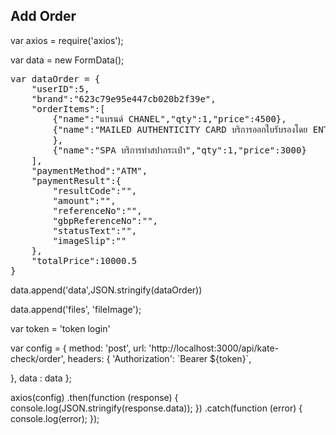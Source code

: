 <h2>Add Order</h2>
<p>var axios = require('axios');</p>
<p>var data = new FormData();</p> 
<p>
  <pre>var dataOrder = {
    "userID":5,
    "brand":"623c79e95e447cb020b2f39e",
    "orderItems":[
        {"name":"แบรนด์ CHANEL","qty":1,"price":4500},
        {"name":"MAILED AUTHENTICITY CARD บริการออกใบรับรองโดย ENTRUPHY","qty":1,"price":500
        },
        {"name":"SPA บริการทำสปากระเป๋า","qty":1,"price":3000}
    ],  
    "paymentMethod":"ATM",
    "paymentResult":{
        "resultCode":"",
        "amount":"",
        "referenceNo":"",
        "gbpReferenceNo":"",
        "statusText":"",
        "imageSlip":""
    },
    "totalPrice":10000.5
}</pre>

</p>
<p> data.append('data',JSON.stringify(dataOrder))</p> 
<p> data.append('files', 'fileImage');</p> 
<p> var token = 'token login'</p>
<p> var config = {
  method: 'post',
  url: 'http://localhost:3000/api/kate-check/order',
  headers: {
  'Authorization': `Bearer ${token}`,

},
data : data
};

</p>

axios(config)
.then(function (response) {
console.log(JSON.stringify(response.data));
})
.catch(function (error) {
console.log(error);
});
